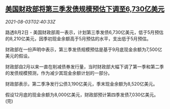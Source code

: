<!--1627959662000-->
[美国财政部将第三季发债规模预估下调至6,730亿美元](https://cn.reuters.com/article/us-treasury-q3-bond-0803-idCNKBS2F406V)
------

<div><i>2021-08-03T02:40:33Z</i></div><p>路透8月2日 - 美国财政部周一表示，计划第三季发债6,730亿美元，低于5月预估的8,210亿美元，因季初现金余额高于5月预估的水平，支出低于5月预估。</p><p>财政部在一份声明中表示，第三季发债规模预估是基于9月底现金余额为7,500亿美元的假设。</p><p>财政部自2月以来一直在削减债券发行量，当时财政部大幅下调了第一季和第二季的发债规模预测，作为减少其现金余额计划的一部分。</p><p>财政部表示，第二季净发行公债3,190亿美元，季末现金余额为8,520亿美元。</p><p>假设12月底的现金余额为8,000亿美元，财政部预计第四季发债7,030亿美元。(完)</p>

